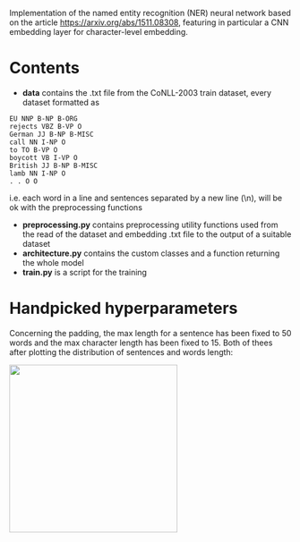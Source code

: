 Implementation of the named entity recognition (NER) neural network based on the article https://arxiv.org/abs/1511.08308, featuring in particular 
a CNN embedding layer for character-level embedding.

# Contents

- **data** contains the .txt file from the CoNLL-2003 train dataset, every dataset formatted as 

~~~
EU NNP B-NP B-ORG
rejects VBZ B-VP O
German JJ B-NP B-MISC
call NN I-NP O
to TO B-VP O
boycott VB I-VP O
British JJ B-NP B-MISC
lamb NN I-NP O
. . O O
~~~

i.e. each word in a line and sentences separated by a new line (\n), will be ok with the preprocessing functions

- **preprocessing.py** contains preprocessing utility functions used from the read of the dataset and embedding .txt file to the output of a suitable dataset
- **architecture.py** contains the custom classes and a function returning the whole model
- **train.py** is a script for the training

# Handpicked hyperparameters

Concerning the padding, the max length for a sentence has been fixed to 50 words and the max character length has been fixed to 15. 
Both of thees after plotting the distribution of sentences and words length:

<img src='/figs/sentences_length_hist.png' height='300' width='300'>
